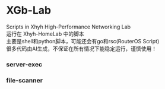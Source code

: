 # XGb-Lab
Scripts in Xhyh High-Performance Networking Lab\
运行在 Xhyh-HomeLab 中的脚本\
主要是shell和python脚本，可能还会有go和rsc(RouterOS Script)\
很多代码由AI生成，不保证在所有情况下能稳定运行，谨慎使用！

### server-exec

### file-scanner
